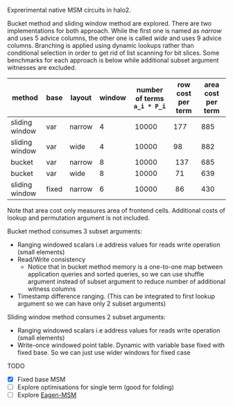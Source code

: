 Exprerimental native MSM circuits in halo2. 

Bucket method and sliding window method are explored. There are two implementations for both approach. While the first one is named as *narrow* and uses 5 advice columns, the other one is called *wide* and uses 9 advice columns. Branching is applied using dynamic lookups rather than conditional selection in order to get rid of list scanning for bit slices. Some benchmarks for each approach is below while additional subset argument witnesses are excluded.

| method  | base | layout | window | number of terms `a_i * P_i` | row cost per term | area cost per term |
|---|---|---|---|---|---|---|
| sliding window  | var | narrow | 4 | 10000 | 177 | 885 |
| sliding window  | var | wide   | 4 | 10000 | 98  | 882 |
| bucket          | var | narrow | 8 | 10000 | 137 | 685 |
| bucket          | var | wide   | 8 | 10000 | 71  | 639 |
| sliding window  | fixed | narrow | 6 | 10000 | 86  | 430 |

Note that area cost only measures area of frontend cells. Additional costs of lookup and permutation argument is not included.

Bucket method consumes 3 subset arguments:

* Ranging windowed scalars i.e address values for reads write operation (small elements)
* Read/Write consistency
  * Notice that in bucket method memory is a one-to-one map between application queries and sorted queries, so we can use shuffle argument instead of subset argument to reduce number of additional witness columns
* Timestamp difference ranging. (This can be integrated to first lookup argument so we can have only 2 subset arguments)

Sliding window method consumes 2 subset arguments:

* Ranging windowed scalars i.e address values for reads write operation (small elements)
* Write-once windowed point table. Dynamic with variable base fixed with fixed base. So we can just use wider windows for fixed case

TODO

* [x] Fixed base MSM
* [ ] Explore optimisations for single term (good for folding)
* [ ] Explore [Eagen-MSM](https://eprint.iacr.org/2022/596.pdf)
